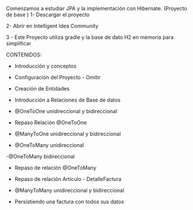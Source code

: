 Comenzamos a estudiar JPA y la implementación con Hibernate. (Proyecto de base )
1- Descargar el proyecto

2- Abrir en Intelligent Idea Community

3 - Este Proyecto utiliza gradle y la base de dato H2 en memoria para simplificar

CONTENIDOS:
- Introducción y conceptos

- Configuración del Proyecto - Omitir

- Creación de Entidades

- Introducción a Relaciones de Base de datos

- @OneToOne unidireccional y bidireccional

- Repaso Relación @OneToOne

- @ManyToOne unidireccional y bidireccional

- @OneToMany unidireccional

-@OneToMany bidireccional

- Repaso de relación @OneToMany

- Repaso de relación Artículo - DetalleFactura

- @ManyToMany unidireccional y bidireccional

- Persistiendo una factura con todos sus datos
